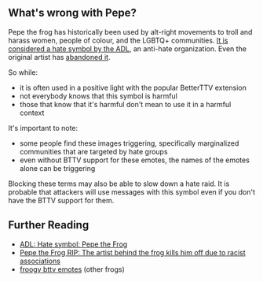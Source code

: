 ## What's wrong with Pepe?

Pepe the frog has historically been used by alt-right movements to troll and harass women, people of colour, and the LGBTQ+ communities. [It is considered a hate symbol by the ADL](https://www.adl.org/resources/hate-symbol/pepe-frog), an anti-hate organization. Even the original artist has [abandoned it](https://www.thejournal.ie/pepe-frog-rip-3378042-May2017/). 


So while:

- it is often used in a positive light with the popular BetterTTV extension
- not everybody knows that this symbol is harmful
- those that know that it's harmful don't mean to use it in a harmful context

It's important to note:

- some people find these images triggering, specifically marginalized communities that are targeted by hate groups
- even without BTTV support for these emotes, the names of the emotes alone can be triggering

Blocking these terms may also be able to slow down a hate raid. It is probable that attackers will use messages with this symbol even if you don't have the BTTV support for them.


## Further Reading

- [ADL: Hate symbol: Pepe the Frog](https://www.adl.org/resources/hate-symbol/pepe-frog)
- [Pepe the Frog RIP: The artist behind the frog kills him off due to racist associations](https://www.thejournal.ie/pepe-frog-rip-3378042-May2017/)
- [froogy bttv emotes](https://twitter.com/chonkikage/status/1365103066723348480) (other frogs)